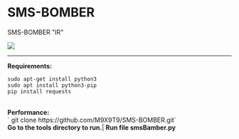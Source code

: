 # SMS-BOMBER
SMS-BOMBER "IR"

<img align="center" src="https://user-images.githubusercontent.com/120171210/210269035-bc05fa74-b835-4728-8899-ada04acc8cb6.png">
<hr/>
<b>Requirements:</b>
<br/>


```
sudo apt-get install python3
sudo apt install python3-pip
pip install requests
```
<br/>
<b>Performance:</b>
<br/>
` git clone https://github.com/M9X9T9/SMS-BOMBER.git`
 <br/>
<b>Go to the tools directory to run.</b>| <b>Run  file smsBamber.py</b>
